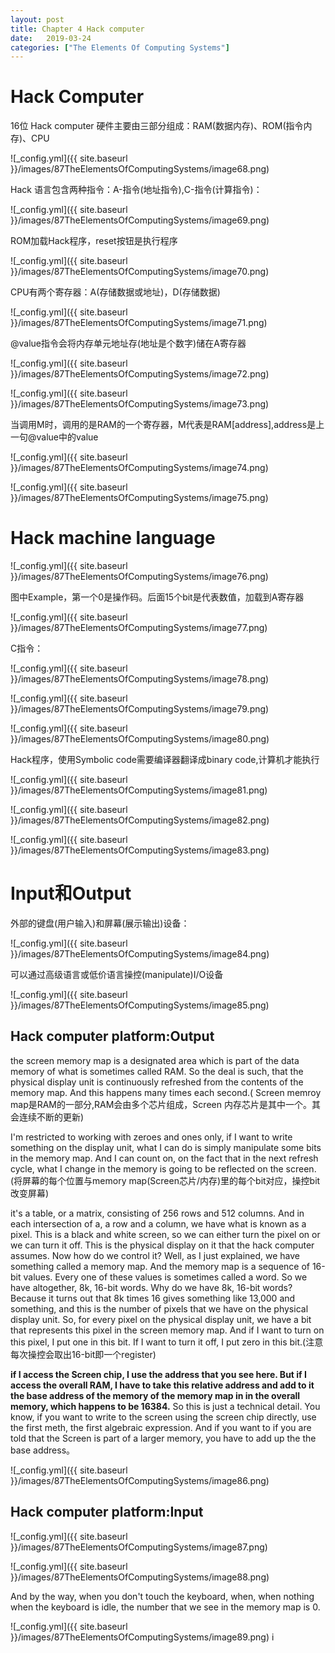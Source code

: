 ```yaml
---
layout: post
title: Chapter 4 Hack computer
date:   2019-03-24
categories: ["The Elements Of Computing Systems"]
---  
```


# Hack Computer

16位 Hack computer 硬件主要由三部分组成：RAM(数据内存)、ROM(指令内存)、CPU  

![_config.yml]({{ site.baseurl }}/images/87TheElementsOfComputingSystems/image68.png) 

Hack 语言包含两种指令：A-指令(地址指令),C-指令(计算指令)：  

![_config.yml]({{ site.baseurl }}/images/87TheElementsOfComputingSystems/image69.png) 

ROM加载Hack程序，reset按钮是执行程序   

![_config.yml]({{ site.baseurl }}/images/87TheElementsOfComputingSystems/image70.png) 

CPU有两个寄存器：A(存储数据或地址)，D(存储数据)  

![_config.yml]({{ site.baseurl }}/images/87TheElementsOfComputingSystems/image71.png) 

@value指令会将内存单元地址存(地址是个数字)储在A寄存器

![_config.yml]({{ site.baseurl }}/images/87TheElementsOfComputingSystems/image72.png) 

![_config.yml]({{ site.baseurl }}/images/87TheElementsOfComputingSystems/image73.png) 

当调用M时，调用的是RAM的一个寄存器，M代表是RAM[address],address是上一句@value中的value

![_config.yml]({{ site.baseurl }}/images/87TheElementsOfComputingSystems/image74.png) 

![_config.yml]({{ site.baseurl }}/images/87TheElementsOfComputingSystems/image75.png) 


# Hack machine language

![_config.yml]({{ site.baseurl }}/images/87TheElementsOfComputingSystems/image76.png) 

图中Example，第一个0是操作码。后面15个bit是代表数值，加载到A寄存器  

![_config.yml]({{ site.baseurl }}/images/87TheElementsOfComputingSystems/image77.png)  

C指令： 

![_config.yml]({{ site.baseurl }}/images/87TheElementsOfComputingSystems/image78.png) 

![_config.yml]({{ site.baseurl }}/images/87TheElementsOfComputingSystems/image79.png) 

![_config.yml]({{ site.baseurl }}/images/87TheElementsOfComputingSystems/image80.png) 

Hack程序，使用Symbolic code需要编译器翻译成binary code,计算机才能执行  

![_config.yml]({{ site.baseurl }}/images/87TheElementsOfComputingSystems/image81.png) 

![_config.yml]({{ site.baseurl }}/images/87TheElementsOfComputingSystems/image82.png)   

![_config.yml]({{ site.baseurl }}/images/87TheElementsOfComputingSystems/image83.png) 

# Input和Output 

外部的键盘(用户输入)和屏幕(展示输出)设备：  

![_config.yml]({{ site.baseurl }}/images/87TheElementsOfComputingSystems/image84.png) 

可以通过高级语言或低价语言操控(manipulate)I/O设备  

![_config.yml]({{ site.baseurl }}/images/87TheElementsOfComputingSystems/image85.png)   

## Hack computer platform:Output

the screen memory map is a designated area which is part of the data memory of what is sometimes called RAM. So the deal is such, that the physical display unit is continuously refreshed from the contents of the memory map. And this happens many times each second.(
Screen memroy map是RAM的一部分,RAM会由多个芯片组成，Screen 内存芯片是其中一个。其会连续不断的更新)

I'm restricted to working with zeroes and ones only, if I want to write something on the display unit, what I can do is simply manipulate some bits in the memory map. And I can count on, on the fact that in the next refresh cycle, what I change in the memory is going to be reflected on the screen.(将屏幕的每个位置与memory map(Screen芯片/内存)里的每个bit对应，操控bit改变屏幕)


it's a table, or a matrix, consisting of 256 rows and 512 columns. And in each intersection of a, a row and a column, we have what is known as a pixel. This is a black and white screen, so we can either turn the pixel on or we can turn it off. This is the physical display on it that the hack computer assumes. Now how do we control it? Well, as I just explained, we have something called a memory map. And the memory map is a sequence of 16-bit values. Every one of these values is sometimes called a word. So we have altogether, 8k, 16-bit words. Why do we have 8k, 16-bit words? Because it turns out that 8k times 16 gives something like 13,000 and something, and this is the number of pixels that we have on the physical display unit. So, for every pixel on the physical display unit, we have a bit that represents this pixel in the screen memory map. And if I want to turn on this pixel, I put one in this bit. If I want to turn it off, I put zero in this bit.(注意每次操控会取出16-bit即一个register)  

**if I access the Screen chip, I use the address that you see here. But if I access the overall RAM, I have to take this relative address and add to it the base address of the memory of the memory map in in the overall memory, which happens to be 16384.** So this is just a technical detail. You know, if you want to write to the screen using the screen chip directly, use the first meth, the first algebraic expression. And if you want to if you are told that the Screen is part of a larger memory, you have to add up the the base address。

![_config.yml]({{ site.baseurl }}/images/87TheElementsOfComputingSystems/image86.png) 

## Hack computer platform:Input
 
![_config.yml]({{ site.baseurl }}/images/87TheElementsOfComputingSystems/image87.png) 

![_config.yml]({{ site.baseurl }}/images/87TheElementsOfComputingSystems/image88.png) 

And by the way, when you don't touch the keyboard, when, when nothing when the keyboard is idle, the number that we see in the memory map is 0. 

![_config.yml]({{ site.baseurl }}/images/87TheElementsOfComputingSystems/image89.png) 
i




